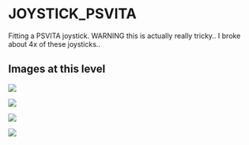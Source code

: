 # JOYSTICK_PSVITA
Fitting a PSVITA joystick. WARNING this is actually really tricky.. I broke about 4x of these joysticks..

## Images at this level

![](https://github.com/geebles/Super-AIO/raw/master/docs/IMAGES/SAIO/COMMON/JOYSTICK_PSVITA/1.jpg)

![](https://github.com/geebles/Super-AIO/raw/master/docs/IMAGES/SAIO/COMMON/JOYSTICK_PSVITA/2.jpg)

![](https://github.com/geebles/Super-AIO/raw/master/docs/IMAGES/SAIO/COMMON/JOYSTICK_PSVITA/3.jpg)

![](https://github.com/geebles/Super-AIO/raw/master/docs/IMAGES/SAIO/COMMON/JOYSTICK_PSVITA/4.jpg)
